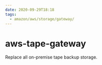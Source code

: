 ```yaml
---
date: 2020-09-29T18:18
tags:
  - amazon/aws/storage/gateway/
---
```


# aws-tape-gateway

Replace all on-premise tape backup storage.

